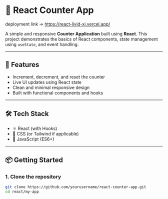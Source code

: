 # 🔢 React Counter App
deployment link -> https://react-livid-xi.vercel.app/

A simple and responsive **Counter Application** built using **React**. This project demonstrates the basics of React components, state management using `useState`, and event handling.

---

## 🚀 Features

- Increment, decrement, and reset the counter
- Live UI updates using React state
- Clean and minimal responsive design
- Built with functional components and hooks
  
---

## 🛠️ Tech Stack

- ⚛️ React (with Hooks)
- 💅 CSS (or Tailwind if applicable)
- 🧱 JavaScript (ES6+)

---

## 📦 Getting Started

### 1. Clone the repository

```bash
git clone https://github.com/yourusername/react-counter-app.git
cd react/my-app
